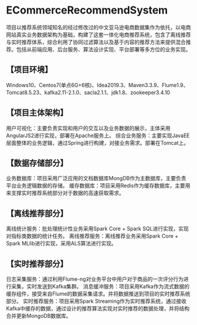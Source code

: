 # ECommerceRecommendSystem
项目以推荐系统领域知名的经过修改过的中文亚马逊电商数据集作为依托，以电商网站真实业务数据架构为基础，构建了这套一体化电商推荐系统，包含了离线推荐与实时推荐体系，综合利用了协同过滤算法以及基于内容的推荐方法来提供混合推荐。包括从前端应用、后台服务、算法设计实现、平台部署等多方位的业务实现。
## 【项目环境】
Windows10、Centos7(单点6G+6核)、Idea2019.3、Maven3.3.9、Flume1.9、Tomcat8.5.23、kafka2.11-2.1.0、sacla2.1.1、jdk1.8、zookeeper3.4.10
## 【项目主体架构】
用户可视化：主要负责实现和用户的交互以及业务数据的展示，主体采用AngularJS2进行实现，部署在Apache服务上。
综合业务服务：主要实现JavaEE层面整体的业务逻辑，通过Spring进行构建，对接业务需求。部署在Tomcat上。
## 【数据存储部分】
业务数据库：项目采用广泛应用的文档数据库MongDB作为主数据库，主要负责平台业务逻辑数据的存储。
缓存数据库：项目采用Redis作为缓存数据库，主要用来支撑实时推荐系统部分对于数据的高速获取需求。
## 【离线推荐部分】
离线统计服务：批处理统计性业务采用Spark Core + Spark SQL进行实现，实现对指标类数据的统计任务。
离线推荐服务：离线推荐业务采用Spark Core + Spark MLlib进行实现，采用ALS算法进行实现。
## 【实时推荐部分】
日志采集服务：通过利用Flume-ng对业务平台中用户对于商品的一次评分行为进行采集，实时发送到Kafka集群。
消息缓冲服务：项目采用Kafka作为流式数据的缓存组件，接受来自Flume的数据采集请求。并将数据推送到项目的实时推荐系统部分。
实时推荐服务：项目采用Spark Streaming作为实时推荐系统，通过接收Kafka中缓存的数据，通过设计的推荐算法实现对实时推荐的数据处理，并将结构合并更新MongoDB数据库。

